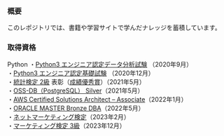 ### 概要
このレポジトリでは、書籍や学習サイトで学んだナレッジを蓄積しています。<br>

### 取得資格
Python
・[Python3 エンジニア認定データ分析試験](https://www.pythonic-exam.com/exam/analyist) （2020年9月）<br>
・[Python3 エンジニア認定基礎試験](https://www.pythonic-exam.com/exam/basic) （2020年12月）<br>
・[統計検定 2級](https://www.toukei-kentei.jp/about/grade2/) 表彰（[成績優秀賞](https://github.com/y-sh-ml/Books/blob/main/%E5%90%88%E6%A0%BC%E8%A8%BC%E6%9B%B8/%E7%B5%B1%E8%A8%88%E6%A4%9C%E5%AE%9A2%E7%B4%9A%20%E8%A1%A8%E5%BD%B0.pdf)）（2021年5月）<br>
・[OSS-DB（PostgreSQL） Silver](https://oss-db.jp/outline/silver)（2021年5月）<br>
・[AWS Certified Solutions Architect – Associate](https://aws.amazon.com/jp/certification/certified-solutions-architect-associate/)（2022年1月）<br>
・[ORACLE MASTER Bronze DBA](https://education.oracle.com/ja/oracle-master-bronze-dba-available-only-in-japan/trackp_DB19CBRNZ)（2022年5月）<br>
・[ネットマーケティング検定](https://www.sikaku.gr.jp/nm/about/index.html)（2023年2月）<br>
・[マーケティング検定 3級](https://www.jma2-jp.org/marken/level3/level3_outline)（2023年12月）
